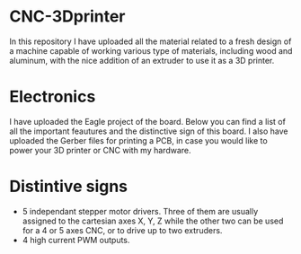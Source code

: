 # CNC-3Dprinter

In this repository I have uploaded all the material related to a fresh design of a machine capable of working various type of materials, including wood and aluminum, with the nice addition of an extruder to use it as a 3D printer.

# Electronics
I have uploaded the Eagle project of the board. Below you can find a list of all the important feautures and the distinctive sign of this board. I also have uploaded the Gerber files for printing a PCB, in case you would like to power your 3D printer or CNC with my hardware.

# Distintive signs
* 5 independant stepper motor drivers. Three of them are usually assigned to the cartesian axes X, Y, Z while the other two can be used for a 4 or 5 axes CNC, or to drive up to two extruders.
* 4 high current PWM outputs.
